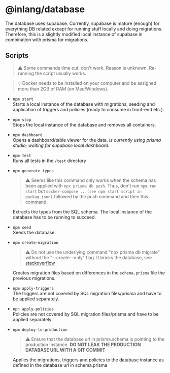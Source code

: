 # @inlang/database

The database uses supabase. Currently, supabase is mature (enough) for everything DB related except for
running stuff locally and doing migrations. Therefore, this is a slightly modified local instance of supabase
in combination with prisma for migrations.

## Scripts

> :warning: Some commands time out, don't work. Reason is unknown. Re-running the script usually works.

> :bulb: Docker needs to be installed on your computer and be assigned more than 2GB of RAM (on Mac/Windows).

- `npm start`  
  Starts a local instance of the database with migrations, seeding and application of triggers and policies (ready to consume in front-end etc.).

- `npm stop`  
  Stops the local instance of the database and removes all containers.

- `npm dashboard`  
  Opens a dashboard/table viewer for the data.
  _Is currently using prisma studio; waiting for supabase local dashboard._

- `npm test`  
  Runs all tests in the `/test` directory

- `npm generate-types`

  > :warning: Seems like this command only works when the schema has been applied with `npx prisma db push`.
  > Thus, don't run `npm run start` but `docker-compose ...(see npm start script in packag.json)` followed by
  > the push command and then this command.

  Extracts the types from the SQL schema. The local instance of the database has to be running to succeed.

- `npm seed`  
  Seeds the database.

- `npm create-migration`

  > :warning: Do not use the underlying command "npx prisma db migrate" without the "--create--only" flag. It bricks the database, see [stackoverflow](https://stackoverflow.com/questions/67551593/supabase-client-permission-denied-for-schema-public)

  Creates migration files based on differences in the `schema.prisma` file the previous migrations.

- `npm apply-triggers`  
  The triggers are not covered by SQL migration files/prisma and have to be applied separately.

- `npn apply-policies`  
  Policies are not covered by SQL migration files/prisma and have to be applied separately.

- `npm deploy-to-production`

  > :warning: Ensure that the database url in prisma.schema is pointing to the production instance. **DO NOT LEAK THE PRODUCTION DATABASE URL WITH A GIT COMMIT**

  Applies the migrations, triggers and policies to the database instance as defined in the database url in schema.prisma

